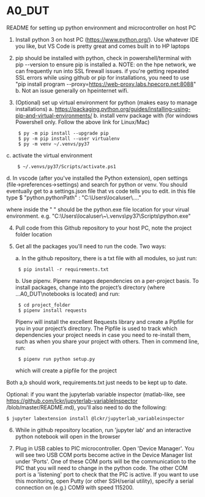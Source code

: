 # A0_DUT

README for setting up python environment and microcontroller on host PC

1) Install python 3 on host PC (https://www.python.org/). Use whatever IDE you like, but VS Code is pretty great and comes built in to HP laptops

2) pip should be installed with python, check in powershell/terminal with pip --version to ensure pip is installed
  a. NOTE: on the hpe network, we can frequently run into SSL firewall issues. if you're getting repeated SSL errors while using github or pip for installations, you need to use "pip install program --proxy=https://web-proxy.labs.hpecorp.net:8088"
  b. Not an issue generally on hpeinternet wifi.

3) (Optional) set up virtual environment for python (makes easy to manage installations)
  a. https://packaging.python.org/guides/installing-using-pip-and-virtual-environments/
  b. install venv package with (for windows Powershell only. Follow the above link for Linux/Mac)
  
        $ py -m pip install --upgrade pip
        $ py -m pip install --user virtualenv
        $ py -m venv ~/.venvs/py37 
    
  c. activate the virtual environment
  
        $ ~/.venvs/py37/Scripts/activate.ps1
        
  d. In vscode (after you've installed the Python extension), open settings (file->preferences->settings) and search for python or venv. You should eventually get to a settings.json file that vs code tells you to edit. in this file type 
  $ "python.pythonPath" : "C:\\Users\\localuser\\...." 
  
  where inside the " " should be the python.exe file location for your virual environment. e.g. "C:\\Users\\localuser\\~\\.venvs\\py37\\Scripts\\python.exe"
    

4) Pull code from this Github repository to your host PC, note the project folder location

5) Get all the packages you'll need to run the code. Two ways:

      a. In the github repository, there is a txt file with all modules, so just run:
    
        $ pip install -r requirements.txt
  
      b. Use pipenv. Pipenv manages dependencies on a per-project basis. To install packages, change into the project’s directory (where ...A0_DUT\notebooks is located) and run:

        $ cd project_folder
        $ pipenv install requests

      Pipenv will install the excellent Requests library and create a Pipfile for you in your project’s directory. The Pipfile is used to track which dependencies your project needs in case you need to re-install them, such as when you share your project   with others. Then in commend line, run:

        $ pipenv run python setup.py

      which will create a pipfile for the project

  Both a,b should work, requirements.txt just needs to be kept up to date.
  
  Optional: if you want the jupyterlab variable inspector (matlab-like, see https://github.com/lckr/jupyterlab-variableInspector    /blob/master/README.md), you'll also need to do the following:
    
    $ jupyter labextension install @lckr/jupyterlab_variableinspector

6) While in github repository location, run 'jupyter lab' and an interactive python notebook will open in the browser

7) Plug in USB cables to PIC microcontroller. Open 'Device Manager'. You will see two USB COM ports become active in the Device Manager list under 'Ports'. One of these COM ports will be the communication to the PIC that you will need to change in the python code. The other COM port is a 'listening' port to check that the PIC is active. If you want to use this monitoring, open Putty (or other SSH/serial utility), specify a serial connection on (e.g.) COM9 with speed 115200. 
